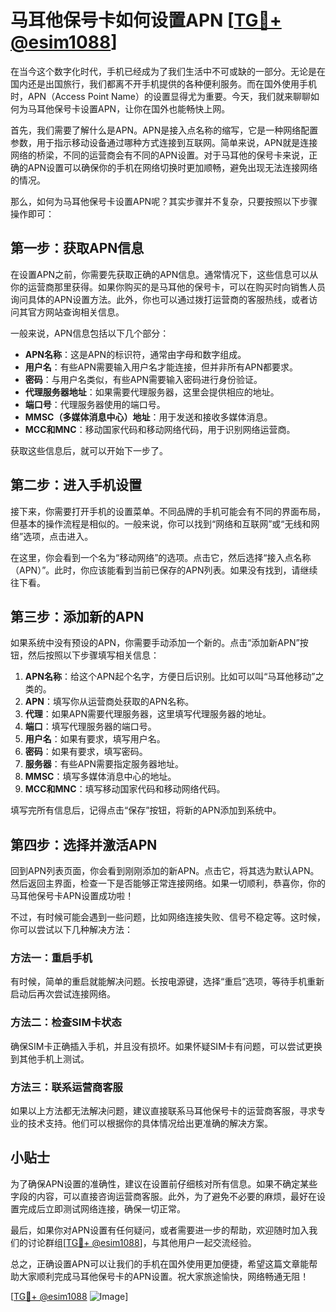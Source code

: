 # 马耳他保号卡如何设置APN [[TG💪+ @esim1088](https://t.me/s/esim1088)]

在当今这个数字化时代，手机已经成为了我们生活中不可或缺的一部分。无论是在国内还是出国旅行，我们都离不开手机提供的各种便利服务。而在国外使用手机时，APN（Access Point Name）的设置显得尤为重要。今天，我们就来聊聊如何为马耳他保号卡设置APN，让你在国外也能畅快上网。

首先，我们需要了解什么是APN。APN是接入点名称的缩写，它是一种网络配置参数，用于指示移动设备通过哪种方式连接到互联网。简单来说，APN就是连接网络的桥梁，不同的运营商会有不同的APN设置。对于马耳他的保号卡来说，正确的APN设置可以确保你的手机在网络切换时更加顺畅，避免出现无法连接网络的情况。

那么，如何为马耳他保号卡设置APN呢？其实步骤并不复杂，只要按照以下步骤操作即可：

## 第一步：获取APN信息

在设置APN之前，你需要先获取正确的APN信息。通常情况下，这些信息可以从你的运营商那里获得。如果你购买的是马耳他的保号卡，可以在购买时向销售人员询问具体的APN设置方法。此外，你也可以通过拨打运营商的客服热线，或者访问其官方网站查询相关信息。

一般来说，APN信息包括以下几个部分：
- **APN名称**：这是APN的标识符，通常由字母和数字组成。
- **用户名**：有些APN需要输入用户名才能连接，但并非所有APN都要求。
- **密码**：与用户名类似，有些APN需要输入密码进行身份验证。
- **代理服务器地址**：如果需要代理服务器，这里会提供相应的地址。
- **端口号**：代理服务器使用的端口号。
- **MMSC（多媒体消息中心）地址**：用于发送和接收多媒体消息。
- **MCC和MNC**：移动国家代码和移动网络代码，用于识别网络运营商。

获取这些信息后，就可以开始下一步了。

## 第二步：进入手机设置

接下来，你需要打开手机的设置菜单。不同品牌的手机可能会有不同的界面布局，但基本的操作流程是相似的。一般来说，你可以找到“网络和互联网”或“无线和网络”选项，点击进入。

在这里，你会看到一个名为“移动网络”的选项。点击它，然后选择“接入点名称（APN）”。此时，你应该能看到当前已保存的APN列表。如果没有找到，请继续往下看。

## 第三步：添加新的APN

如果系统中没有预设的APN，你需要手动添加一个新的。点击“添加新APN”按钮，然后按照以下步骤填写相关信息：

1. **APN名称**：给这个APN起个名字，方便日后识别。比如可以叫“马耳他移动”之类的。
2. **APN**：填写你从运营商处获取的APN名称。
3. **代理**：如果APN需要代理服务器，这里填写代理服务器的地址。
4. **端口**：填写代理服务器的端口号。
5. **用户名**：如果有要求，填写用户名。
6. **密码**：如果有要求，填写密码。
7. **服务器**：有些APN需要指定服务器地址。
8. **MMSC**：填写多媒体消息中心的地址。
9. **MCC和MNC**：填写移动国家代码和移动网络代码。

填写完所有信息后，记得点击“保存”按钮，将新的APN添加到系统中。

## 第四步：选择并激活APN

回到APN列表页面，你会看到刚刚添加的新APN。点击它，将其选为默认APN。然后返回主界面，检查一下是否能够正常连接网络。如果一切顺利，恭喜你，你的马耳他保号卡APN设置成功啦！

不过，有时候可能会遇到一些问题，比如网络连接失败、信号不稳定等。这时候，你可以尝试以下几种解决方法：

### 方法一：重启手机

有时候，简单的重启就能解决问题。长按电源键，选择“重启”选项，等待手机重新启动后再次尝试连接网络。

### 方法二：检查SIM卡状态

确保SIM卡正确插入手机，并且没有损坏。如果怀疑SIM卡有问题，可以尝试更换到其他手机上测试。

### 方法三：联系运营商客服

如果以上方法都无法解决问题，建议直接联系马耳他保号卡的运营商客服，寻求专业的技术支持。他们可以根据你的具体情况给出更准确的解决方案。

## 小贴士

为了确保APN设置的准确性，建议在设置前仔细核对所有信息。如果不确定某些字段的内容，可以直接咨询运营商客服。此外，为了避免不必要的麻烦，最好在设置完成后立即测试网络连接，确保一切正常。

最后，如果你对APN设置有任何疑问，或者需要进一步的帮助，欢迎随时加入我们的讨论群组[[TG💪+ @esim1088](https://t.me/s/esim1088)]，与其他用户一起交流经验。

总之，正确设置APN可以让我们的手机在国外使用更加便捷，希望这篇文章能帮助大家顺利完成马耳他保号卡的APN设置。祝大家旅途愉快，网络畅通无阻！

[[TG💪+ @esim1088](https://t.me/s/esim1088) ![Image](https://i.postimg.cc/4NQfJmqS/Snipaste-2025-05-13-00-14-12.png)]